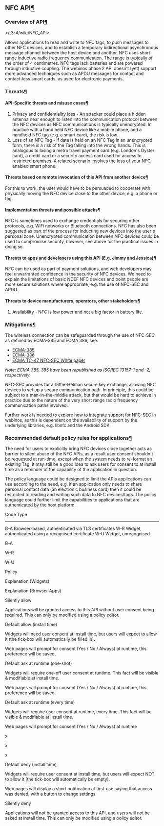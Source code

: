 NFC API[¶](#NFC-API)
--------------------

### Overview of API[¶](#Overview-of-API)

</t3-4/wiki/NFC_API>

Allows applications to read and write to NFC tags, to push messages to
other NFC devices, and to establish a temporary bidirectional
asynchronous message channel between the host device and another. NFC
uses short range inductive radio frequency communication. The range is
typically of the order of 4 centimetres. NFC tags lack batteries and are
powered through inductive coupling. The webinos phase 2 API doesn't
(yet) support more advanced techniques such as APDU messages for contact
and contact-less smart cards, as used for electronic payments.

### Threats[¶](#Threats)

#### API-Specific threats and misuse cases[¶](#API-Specific-threats-and-misuse-cases)

1.  Privacy and confidentiality loss - An attacker could place a hidden
    antenna near enough to listen into the communication protocol
    between the NFC devices as NFC communications is typically
    unencrypted. In practice with a hand held NFC device like a mobile
    phone, and a handheld NFC tag (e.g. a smart card), the risk is low.
2.  Loss of an NFC Tag - if data is held on an NFC Tag in an unencrypted
    form, there is a risk of the Tag falling into the wrong hands. This
    is analogous to losing a metro travel payment card (e.g. London's
    Oyster card), a credit card or a security access card used for
    access to restricted premises. A related scenario involves the loss
    of your NFC enabled smart phone.

#### Threats based on remote invocation of this API from another device[¶](#Threats-based-on-remote-invocation-of-this-API-from-another-device)

For this to work, the user would have to be persuaded to cooperate with
physically moving the NFC device close to the other device, e.g. a phone
or tag.

#### Implementation threats and possible attacks[¶](#Implementation-threats-and-possible-attacks)

NFC is sometimes used to exchange credentials for securing other
protocols, e.g. WiFi networks or Bluetooth connections. NFC has also
been suggested as part of the process for inducting new devices into the
user's personal zone. Unencrypted communication between NFC devices
could be used to compromise security, however, see above for the
practical issues in doing so.

#### Threats to apps and developers using this API (E.g. Jimmy and Jessica)[¶](#Threats-to-apps-and-developers-using-this-API-Eg-Jimmy-and-Jessica)

NFC can be used as part of payment solutions, and web developers may
feel unwarranted confidence in the security of NFC devices. We need to
explain the limitations of basic NDEF NFC devices and point people are
more secure solutions where appropriate, e.g. the use of NFC-SEC and
APDU.

#### Threats to device manufacturers, operators, other stakeholders[¶](#Threats-to-device-manufacturers-operators-other-stakeholders)

1.  Availability - NFC is low power and not a big factor in battery
    life.

### Mitigations[¶](#Mitigations)

The wireless connection can be safeguarded through the use of NFC-SEC as
defined by ECMA-385 and ECMA 386, see:

-   [ECMA-385](http://www.ecma-international.org/publications/standards/Ecma-385.htm)
-   [ECMA-386](http://www.ecma-international.org/publications/standards/Ecma-386.htm)
-   [ECMA TC-47 NFC-SEC White
    paper](http://www.ecma-international.org/activities/Communications/tc47-2008-089-Rev1.pdf)

*Note: ECMA 385, 385 have been republished as ISO/IEC 13157-1 and -2,
respectively.*

NFC-SEC provides for a Diffie-Helman secure key exchange, allowing NFC
devices to set up a secure communication path. In principle, this could
be subject to a man-in-the-middle attack, but that would be hard to
achieve in practice due to the nature of the very short range radio
frequency communication paths involved.

Further work is needed to explore how to integrate support for NFC-SEC
in webinos, as this is dependent on the availability of support by the
underlying libraries, e.g. libnfc and the Android SDK.

### Recommended default policy rules for applications[¶](#Recommended-default-policy-rules-for-applications)

The need for users to explicitly bring NFC devices close together acts
as barrier to silent abuse of the NFC APIs, as a result user consent
shouldn't be requested at run-time, except when the system needs to
re-format an existing Tag. It may still be a good idea to ask users for
consent to at install time as a reminder of the capability of the
application in question.

The policy language could be designed to limit the APIs applications can
use according to the need, e.g. if an application only needs to share
personal contact data (an electronic business card) then it could be
restricted to reading and writing such data to NFC devices/tags. The
policy language could further limit the capabilities to applications
that are authenticated by the host platform.

  Code   Type
  ------ ------------------------------------------------------
  B-A    Browser-based, authenticated via TLS certificates
  W-R    Widget, authenticated using a recognised certificate
  W-U    Widget, unrecognised

B-A

W-R

W-U

Policy

Explanation (Widgets)

Explanation (Browser Apps)

Silently allow

Applications will be granted access to this API without user consent
being required. This can only be modified using a policy editor.

Default allow (install time)

Widgets will need user consent at install time, but users will expect to
allow it (the tick-box will automatically be filled in).

Web pages will prompt for consent (Yes / No / Always) at runtime, this
preference will be saved.

Default ask at runtime (one-shot)

Widgets will require one-off user consent at runtime. This fact will be
visible & modifiable at install time.

Web pages will prompt for consent (Yes / No / Always) at runtime, this
preference will be saved.

Default ask at runtime (every time)

Widgets will require user consent at runtime, every time. This fact will
be visible & modifiable at install time.

Web pages will prompt for consent (Yes / No / Always) at runtime

x

x

x

Default deny (install time)

Widgets will require user consent at install time, but users will expect
NOT to allow it (the tick-box will automatically be empty).

Web pages will display a short notification at first-use saying that
access was denied, with a button to change settings

Silently deny

Applications will not be granted access to this API, and users will not
be asked at install time. This can only be modified using a policy
editor.

